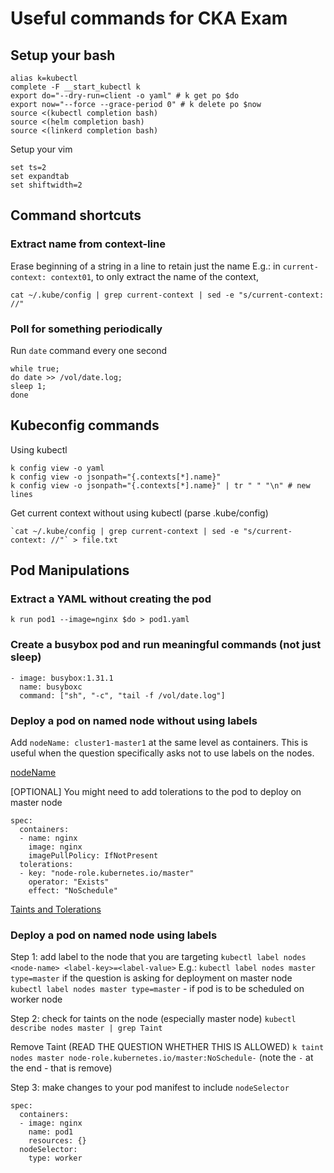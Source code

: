 # Useful commands for CKA Exam

## Setup your bash
```
alias k=kubectl
complete -F __start_kubectl k
export do="--dry-run=client -o yaml" # k get po $do
export now="--force --grace-period 0" # k delete po $now
source <(kubectl completion bash)
source <(helm completion bash)
source <(linkerd completion bash)
```

Setup your vim

```
set ts=2
set expandtab
set shiftwidth=2
```
## Command shortcuts

### Extract name from context-line

Erase beginning of a string in a line to retain just the name
E.g.: in `current-context: context01`, to only extract the name of the context,

`cat ~/.kube/config | grep current-context | sed -e "s/current-context: //"`

### Poll for something periodically

Run `date` command every one second
```
while true; 
do date >> /vol/date.log; 
sleep 1; 
done
```

## Kubeconfig commands

Using kubectl
```
k config view -o yaml
k config view -o jsonpath="{.contexts[*].name}"
k config view -o jsonpath="{.contexts[*].name}" | tr " " "\n" # new lines
```
Get current context without using kubectl (parse .kube/config)

```
`cat ~/.kube/config | grep current-context | sed -e "s/current-context: //"` > file.txt
```

## Pod Manipulations

### Extract a YAML without creating the pod
`k run pod1 --image=nginx $do > pod1.yaml`

### Create a busybox pod and run meaningful commands (not just sleep)
```
- image: busybox:1.31.1
  name: busyboxc
  command: ["sh", "-c", "tail -f /vol/date.log"]
```

### Deploy a pod on named node without using labels
Add `nodeName: cluster1-master1` at the same level as containers. This is useful when the question specifically asks not to use labels on the nodes.

[nodeName](https://kubernetes.io/docs/concepts/scheduling-eviction/assign-pod-node/#nodename)

[OPTIONAL] You might need to add tolerations to the pod to deploy on master node
```
spec:
  containers:
  - name: nginx
    image: nginx
    imagePullPolicy: IfNotPresent
  tolerations:
  - key: "node-role.kubernetes.io/master"
    operator: "Exists"
    effect: "NoSchedule"
```

[Taints and Tolerations](https://kubernetes.io/docs/concepts/scheduling-eviction/taint-and-toleration/)

### Deploy a pod on named node using labels

Step 1: add label to the node that you are targeting
`kubectl label nodes <node-name> <label-key>=<label-value>`
E.g.:
`kubectl label nodes master type=master` if the question is asking for deployment on master node
`kubectl label nodes master type=master` - if pod is to be scheduled on worker node

Step 2: check for taints on the node (especially master node)
`kubectl describe nodes master | grep Taint`

Remove Taint (READ THE QUESTION WHETHER THIS IS ALLOWED)
`k taint nodes master node-role.kubernetes.io/master:NoSchedule-` (note the `-` at the end - that is remove)

Step 3: make changes to your pod manifest to include `nodeSelector`

```
spec:
  containers:
  - image: nginx
    name: pod1
    resources: {}
  nodeSelector:
    type: worker
```
